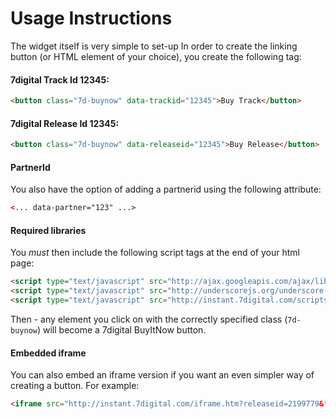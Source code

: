 Usage Instructions
==================

The widget itself is very simple to set-up
In order to create the linking button (or HTML element of your choice), you create the following tag:

#### 7digital Track Id 12345:
```html
<button class="7d-buynow" data-trackid="12345">Buy Track</button>
```

#### 7digital Release Id 12345:
```html
<button class="7d-buynow" data-releaseid="12345">Buy Release</button>
```

#### PartnerId
You also have the option of adding a partnerid using the following attribute:

```html
<... data-partner="123" ...>
```

#### Required libraries

You *must* then include the following script tags at the end of your html page:

```html
<script type="text/javascript" src="http://ajax.googleapis.com/ajax/libs/jquery/1.9.1/jquery.min.js"></script>
<script type="text/javascript" src="http://underscorejs.org/underscore-min.js"></script>
<script type="text/javascript" src="http://instant.7digital.com/scripts/7d-buyitnow.js"></script>
```

Then - any element you click on with the correctly specified class (`7d-buynow`) will become a 7digital BuyItNow button.

#### Embedded iframe

You can also embed an iframe version if you want an even simpler way of creating a button. For example:

```html
<iframe src="http://instant.7digital.com/iframe.htm?releaseid=2199779&trackid=23684197&partnerid=123&buttontext=iFrame%20Example" seamless="seamless" width="120" height="30" scrolling="no"></iframe>
```
